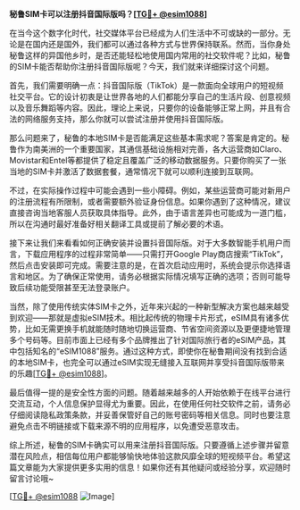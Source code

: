 **秘鲁SIM卡可以注册抖音国际版吗？[[TG💪+ @esim1088](https://t.me/s/esim1088)]**

在当今这个数字化时代，社交媒体平台已经成为人们生活中不可或缺的一部分。无论是在国内还是国外，我们都可以通过各种方式与世界保持联系。然而，当你身处秘鲁这样的异国他乡时，是否还能轻松地使用国内常用的社交软件呢？比如，秘鲁的SIM卡能否帮助你注册抖音国际版呢？今天，我们就来详细探讨这个问题。

首先，我们需要明确一点：抖音国际版（TikTok）是一款面向全球用户的短视频社交平台。它的设计初衷是让世界各地的人们都能分享自己的生活片段、创意视频以及音乐舞蹈等内容。因此，理论上来说，只要你的设备能够正常上网，并且有合法的网络服务支持，那么你就可以尝试注册并使用抖音国际版。

那么问题来了，秘鲁的本地SIM卡是否能满足这些基本需求呢？答案是肯定的。秘鲁作为南美洲的一个重要国家，其通信基础设施相对完善，各大运营商如Claro、Movistar和Entel等都提供了稳定且覆盖广泛的移动数据服务。只要你购买了一张当地的SIM卡并激活了数据套餐，通常情况下就可以顺利连接到互联网。

不过，在实际操作过程中可能会遇到一些小障碍。例如，某些运营商可能对新用户的注册流程有所限制，或者需要额外验证身份信息。如果你遇到了这种情况，建议直接咨询当地客服人员获取具体指导。此外，由于语言差异也可能成为一道门槛，所以在沟通时最好准备好相关翻译工具或提前了解必要的术语。

接下来让我们来看看如何正确安装并设置抖音国际版。对于大多数智能手机用户而言，下载应用程序的过程非常简单——只需打开Google Play商店搜索“TikTok”，然后点击安装即可完成。需要注意的是，在首次启动应用时，系统会提示你选择语言和地区。为了确保正常使用，请务必根据实际情况填写正确的选项；否则可能导致后续功能受限甚至无法登录账户。

当然，除了使用传统实体SIM卡之外，近年来兴起的一种新型解决方案也越来越受到欢迎——那就是虚拟eSIM技术。相比起传统的物理卡片形式，eSIM具有诸多优势，比如无需更换手机就能随时随地切换运营商、节省空间资源以及更便捷地管理多个号码等。目前市面上已经有多个品牌推出了针对国际旅行者的eSIM产品，其中包括知名的“eSIM1088”服务。通过这种方式，即使你在秘鲁期间没有找到合适的本地SIM卡，也完全可以通过eSIM实现无缝接入互联网并享受抖音国际版带来的乐趣[[TG💪+ @esim1088](https://t.me/s/esim1088)]。

最后值得一提的是安全性方面的问题。随着越来越多的人开始依赖于在线平台进行交流互动，个人信息保护显得尤为重要。因此，在使用任何社交软件之前，请务必仔细阅读隐私政策条款，并妥善保管好自己的账号密码等相关信息。同时也要注意避免点击不明链接或下载来源不明的应用程序，以免遭受恶意攻击。

综上所述，秘鲁的SIM卡确实可以用来注册抖音国际版。只要遵循上述步骤并留意潜在风险点，相信每位用户都能够愉快地体验这款风靡全球的短视频平台。希望这篇文章能为大家提供更多实用的信息！如果你还有其他疑问或经验分享，欢迎随时留言讨论哦~

[[TG💪+ @esim1088](https://t.me/s/esim1088) ![Image](https://i.postimg.cc/4NQfJmqS/Snipaste-2025-05-13-00-14-12.png)]